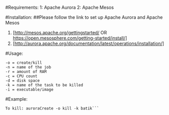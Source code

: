 #Requirements:
1: Apache Aurora
2: Apache Mesos

#Installation:
##Please follow the link to set up Apache Aurora and Apache Mesos
1) [http://mesos.apache.org/gettingstarted/ OR https://open.mesosphere.com/getting-started/install/]
2) [http://aurora.apache.org/documentation/latest/operations/installation/]

#Usage:

```Options:
-o = create/kill
-n = name of the job
-r = amount of RAM
-c = CPU count
-d = disk space
-k = name of the task to be killed
-i = executable/image
```
#Example:
```To create and launch: auroraCreate -o create -r 1024 -n batik -c 2.0 -d 1000 -i gouravr/dacapo:tag9
To kill: auroraCreate -o kill -k batik```
